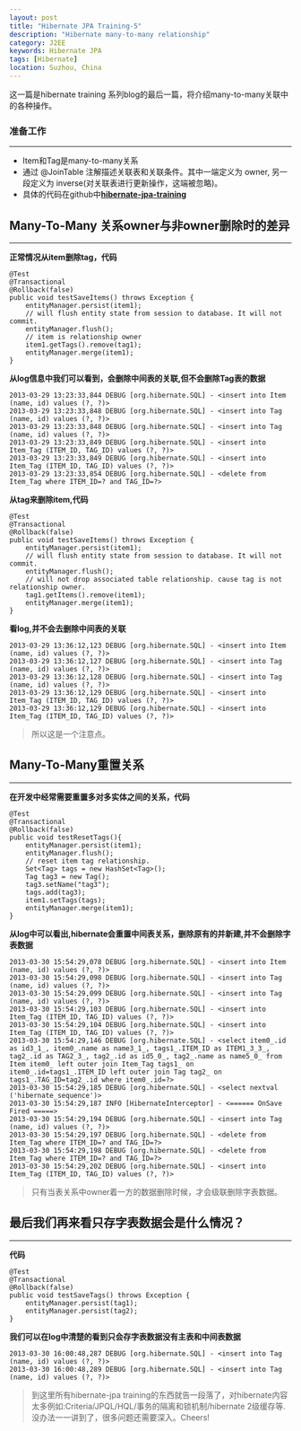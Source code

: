 ```yaml
---
layout: post
title: "Hibernate JPA Training-5"
description: "Hibernate many-to-many relationship"
category: J2EE 
keywords: Hibernate JPA
tags: [Hibernate]
location: Suzhou, China
---
```


这一篇是hibernate training 系列blog的最后一篇，将介绍many-to-many关联中的各种操作。

### 准备工作
---
- Item和Tag是many-to-many关系
- 通过 @JoinTable 注解描述关联表和关联条件。其中一端定义为 owner, 另一段定义为 inverse(对关联表进行更新操作，这端被忽略)。
- 具体的代码在github中[**hibernate-jpa-training**](https://github.com/tim-tang/hibernate-jpa-training)    

## Many-To-Many 关系owner与非owner删除时的差异
---

**正常情况从item删除tag，代码**

	@Test
    @Transactional
    @Rollback(false)
    public void testSaveItems() throws Exception {
        entityManager.persist(item1);
        // will flush entity state from session to database. It will not commit.
        entityManager.flush();
        // item is relationship owner
        item1.getTags().remove(tag1);
        entityManager.merge(item1);
    }

**从log信息中我们可以看到，会删除中间表的关联,但不会删除Tag表的数据**

    2013-03-29 13:23:33,844 DEBUG [org.hibernate.SQL] - <insert into Item (name, id) values (?, ?)>
    2013-03-29 13:23:33,848 DEBUG [org.hibernate.SQL] - <insert into Tag (name, id) values (?, ?)>
    2013-03-29 13:23:33,848 DEBUG [org.hibernate.SQL] - <insert into Tag (name, id) values (?, ?)>
    2013-03-29 13:23:33,849 DEBUG [org.hibernate.SQL] - <insert into Item_Tag (ITEM_ID, TAG_ID) values (?, ?)>
    2013-03-29 13:23:33,849 DEBUG [org.hibernate.SQL] - <insert into Item_Tag (ITEM_ID, TAG_ID) values (?, ?)>
    2013-03-29 13:23:33,854 DEBUG [org.hibernate.SQL] - <delete from Item_Tag where ITEM_ID=? and TAG_ID=?>

**从tag来删除item,代码**
    
    @Test
    @Transactional
    @Rollback(false)
    public void testSaveItems() throws Exception {
        entityManager.persist(item1);
        // will flush entity state from session to database. It will not commit.
        entityManager.flush();
        // will not drop associated table relationship. cause tag is not relationship owner.
        tag1.getItems().remove(item1);
        entityManager.merge(item1);
    }

**看log,并不会去删除中间表的关联**

    2013-03-29 13:36:12,123 DEBUG [org.hibernate.SQL] - <insert into Item (name, id) values (?, ?)>
    2013-03-29 13:36:12,127 DEBUG [org.hibernate.SQL] - <insert into Tag (name, id) values (?, ?)>
    2013-03-29 13:36:12,128 DEBUG [org.hibernate.SQL] - <insert into Tag (name, id) values (?, ?)>
    2013-03-29 13:36:12,129 DEBUG [org.hibernate.SQL] - <insert into Item_Tag (ITEM_ID, TAG_ID) values (?, ?)>
    2013-03-29 13:36:12,129 DEBUG [org.hibernate.SQL] - <insert into Item_Tag (ITEM_ID, TAG_ID) values (?, ?)>

> 所以这是一个注意点。

## Many-To-Many重置关系
---

**在开发中经常需要重置多对多实体之间的关系，代码**

    @Test
    @Transactional
    @Rollback(false)
    public void testResetTags(){
        entityManager.persist(item1);
        entityManager.flush();
        // reset item tag relationship.
        Set<Tag> tags = new HashSet<Tag>();
        Tag tag3 = new Tag();
        tag3.setName("tag3");
        tags.add(tag3);
        item1.setTags(tags);  
        entityManager.merge(item1);
    }

**从log中可以看出,hibernate会重置中间表关系，删除原有的并新建,并不会删除字表数据**

    2013-03-30 15:54:29,078 DEBUG [org.hibernate.SQL] - <insert into Item (name, id) values (?, ?)>
    2013-03-30 15:54:29,098 DEBUG [org.hibernate.SQL] - <insert into Tag (name, id) values (?, ?)>
    2013-03-30 15:54:29,099 DEBUG [org.hibernate.SQL] - <insert into Tag (name, id) values (?, ?)>
    2013-03-30 15:54:29,103 DEBUG [org.hibernate.SQL] - <insert into Item_Tag (ITEM_ID, TAG_ID) values (?, ?)>
    2013-03-30 15:54:29,104 DEBUG [org.hibernate.SQL] - <insert into Item_Tag (ITEM_ID, TAG_ID) values (?, ?)>
    2013-03-30 15:54:29,146 DEBUG [org.hibernate.SQL] - <select item0_.id as id3_1_, item0_.name as name3_1_, tags1_.ITEM_ID as ITEM1_3_3_, tag2_.id as TAG2_3_, tag2_.id as id5_0_, tag2_.name as name5_0_ from Item item0_ left outer join Item_Tag tags1_ on item0_.id=tags1_.ITEM_ID left outer join Tag tag2_ on tags1_.TAG_ID=tag2_.id where item0_.id=?>
    2013-03-30 15:54:29,185 DEBUG [org.hibernate.SQL] - <select nextval ('hibernate_sequence')>
    2013-03-30 15:54:29,187 INFO [HibernateInterceptor] - <====== OnSave Fired =====>
    2013-03-30 15:54:29,194 DEBUG [org.hibernate.SQL] - <insert into Tag (name, id) values (?, ?)>
    2013-03-30 15:54:29,197 DEBUG [org.hibernate.SQL] - <delete from Item_Tag where ITEM_ID=? and TAG_ID=?>
    2013-03-30 15:54:29,198 DEBUG [org.hibernate.SQL] - <delete from Item_Tag where ITEM_ID=? and TAG_ID=?>
    2013-03-30 15:54:29,202 DEBUG [org.hibernate.SQL] - <insert into Item_Tag (ITEM_ID, TAG_ID) values (?, ?)>

> 只有当表关系中owner着一方的数据删除时候，才会级联删除字表数据。

## 最后我们再来看只存字表数据会是什么情况？
---

**代码**

    @Test
    @Transactional
    @Rollback(false)
    public void testSaveTags() throws Exception {
        entityManager.persist(tag1);
        entityManager.persist(tag2);
    }

**我们可以在log中清楚的看到只会存字表数据没有主表和中间表数据**

    2013-03-30 16:00:48,287 DEBUG [org.hibernate.SQL] - <insert into Tag (name, id) values (?, ?)>
    2013-03-30 16:00:48,289 DEBUG [org.hibernate.SQL] - <insert into Tag (name, id) values (?, ?)>

> 到这里所有hibernate-jpa training的东西就告一段落了，对hibernate内容太多例如:Criteria/JPQL/HQL/事务的隔离和锁机制/hibernate 2级缓存等.没办法一一讲到了，很多问题还需要深入。Cheers!

